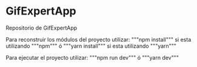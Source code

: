 # GifExpertApp

Repositorio de GifExpertApp

Para reconstruir los módulos del proyecto utilizar:
"""npm install""" si esta utilizando """npm""" ó """yarn install""" si esta utilizando """yarn"""

Para ejecutar el proyecto utilizar:
"""npm run dev""" ó """yarn dev"""